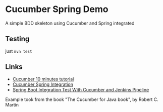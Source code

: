 # Cucumber Spring Demo

A simple BDD skeleton using Cucumber and Spring integrated

## Testing

just `mvn test`

## Links

 - [Cucumber 10 minutes tutorial](https://docs.cucumber.io/guides/10-minute-tutorial/)
 - [Cucumber Spring Integration](https://www.baeldung.com/cucumber-spring-integration)
 - [Spring Boot Integration Test With Cucumber and Jenkins Pipeline
](https://dzone.com/articles/spring-boot-integration-test-with-cucumber-and-jen)

Example took from the book "The Cucumber for Java book", by Robert C. Martin
